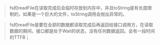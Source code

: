  > fs的readFile在读取完成后会临时存放到内存中，并且toString是有长度限制的，如果是一个巨大的文件，toString调用会抛出异常的。

 > fs的readFile是要在全部的数据都读取完成后再返回给接口调用方，在读取数据的期间，接口都是处于Wait的状态，没有任何数据返回。会有一段时间的TTFB；
